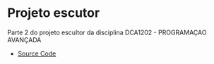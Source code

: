 # Projeto escutor 
Parte 2 do projeto escultor da disciplina DCA1202 - PROGRAMAÇAO AVANÇADA

 - [Source Code](https://github.com/diskrat/escultorPA/tree/parte2Abstrata/src)
